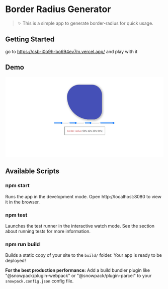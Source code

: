 # Border Radius Generator 

> ✨ This is a simple app to generate border-radius for quick usage.
## Getting Started 

go to https://csb-i0o9h-bo694ev7m.vercel.app/ and play with it 

## Demo 
![demo page](./demo.png)
## Available Scripts

### npm start

Runs the app in the development mode.
Open http://localhost:8080 to view it in the browser.


### npm test

Launches the test runner in the interactive watch mode.
See the section about running tests for more information.

### npm run build

Builds a static copy of your site to the `build/` folder.
Your app is ready to be deployed!

**For the best production performance:** Add a build bundler plugin like "@snowpack/plugin-webpack" or "@snowpack/plugin-parcel" to your `snowpack.config.json` config file.

